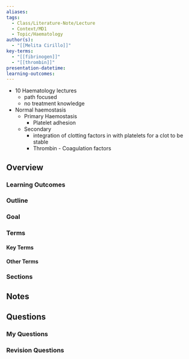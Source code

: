 ```yaml
---
aliases: 
tags:
  - Class/Literature-Note/Lecture
  - Context/MD1
  - Topic/Haematology
author(s):
  - "[[Melita Cirillo]]"
key-terms:
  - "[[fibrinogen]]"
  - "[[thrombin]]"
presentation-datetime: 
learning-outcomes:
---
```


- 10 Haematology lectures
	- path focused
	- no treatment knowledge
- Normal haemostasis
	- Primary Haemostasis
		- Platelet adhesion
	- Secondary
		- integration of clotting factors in with platelets for a clot to be stable
		- Thrombin
																																																																																																																																																						- Coagulation factors
## Overview
### Learning Outcomes

### Outline

### Goal

### Terms
#### Key Terms

#### Other Terms

### Sections


## Notes


## Questions

### My Questions
### Revision Questions




